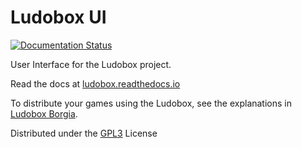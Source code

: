 # Ludobox UI

[![Documentation Status](https://readthedocs.org/projects/ludobox/badge/?version=latest)](http://ludobox.readthedocs.io/en/latest/?badge=latest)

User Interface for the Ludobox project.

Read the docs at [ludobox.readthedocs.io](http://ludobox.readthedocs.io/)

To distribute your games using the Ludobox, see the explanations in [Ludobox Borgia](https://github.com/ludobox/ludobox-borgia).

Distributed under the [GPL3](https://www.gnu.org/licenses/gpl-3.0.en.html) License
